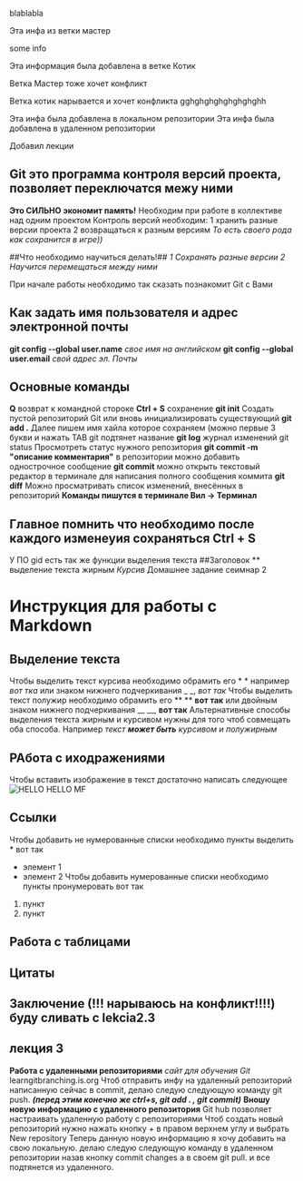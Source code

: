 blablabla

Эта инфа из ветки мастер

some info

Эта информация была добавлена в ветке Котик

Ветка Мастер тоже хочет конфликт

Ветка котик нарывается и хочет конфликта
gghghghghghghghghh

Эта инфа была добавлена в локальном репозитории
Эта инфа была добавлена в удаленном репозитории

Добавил лекции

## Git это программа контроля версий проекта, позволяет переключатся межу ними
**Это СИЛЬНО экономит память!**
Необходим при работе в коллективе над одним проектом
Контроль версий необходим:
    1 хранить разные версии проекта
    2 возвращаться к разным версиям
*То есть своего рода как сохранится в игре))*

##Что необходимо научиться делать!##
*1 Сохранять разные версии*
*2 Научится перемещаться между ними*

При начале работы необходимо так сказать познакомит Git с Вами
## Как задать имя пользователя и адрес электронной почты
**git config --global user.name** *свое имя на английском*
**git config --global user.email** *свой адрес эл. Почты*
## Основные команды 
**Q** возврат к командной стороке
**Ctrl + S** сохранение
**git init** Создать пустой репозиторий Git или вновь инициализировать существующий
**git add .** Далее пишем имя хайла которое сохраняем (можно первые 3 букви и нажать TAB git подтянет название
**git log** журнал изменений
git status Просмотреть статус нужного репозитория
**git commit -m "описание комментария"** в репозитории можно добавить однострочное сообщение
**git commit** можно открыть текстовый редактор в терминале для написания полного сообщения коммита
**git diff** Можно просматривать список изменений, внесённых в репозиторий
**Команды пишутся в терминале Вил -> Терминал**
## Главное помнить что необходимо после каждого изменеyия сохраняться Ctrl + S
У ПО gid есть так же функции выделения текста
##Заголовок
** выделение текста жирным
*Курсив*
Домашнее задание сеимнар 2
# Инструкция для работы с Markdown
## Выделение текста
Чтобы выделить текст курсива необходимо обрамить его * * например *вот тка* или знаком нижнего подчеркивания _ _, _вот так_
Чтобы выделить текст полужир необходимо обрамить его ** ** **вот так** или двойным знаком нижнего подчеркивания __ __, __вот так__
Альтернативные способы выделения текста жирным и курсивом нужны для того чтоб совмещать оба способа. Например _текст **может быть** курсивом и полужирным_

## РАбота с иходражениями
Чтобы вставить изображение в текст достаточно написать следующее ![HELLO HELLO MF](img_54477363_95512.png)
## Ссылки
Чтобы добавить не нумерованные списки необходимо пункты выделить * вот так
* элемент 1
* элемент 2
Чтобы добавить нумерованные списки необходимо пункты пронумеровать вот так
1. пункт
2. пункт
## Работа с таблицами
## Цитаты
## Заключение (!!! нарываюсь на конфликт!!!!) буду сливать с lekcia2.3
## лекция 3 
**Работа с удаленными репозиториями**
*сайт для обучения Git* 
learngitbranching.is.org
Чтоб отправить инфу на удаленный репозиторий написанную сейчас в commit, делаю следую следующую команду git push. __*(перед этим конечно же ctrl+s, git add . , git commit)*__
**Вношу новую информацию с удаленного репозитория**
Git hub позволяет настраивать удаленную работу с репозиториями
Чтоб создать новый репозиторий нужно нажать кнопку + в правом верхнем углу и выбрать New repository
Теперь данную новую информацию я хочу добавить на свою локальную. делаю следую следующую команду в удаленном репозитории назав кнопку commit changes а в своем git pull. и все подтянется из удаленного.
